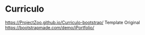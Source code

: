 # Curriculo
https://ProjectZoo.github.io/Curriculo-bootstrap/
Template Original
https://bootstrapmade.com/demo/iPortfolio/
